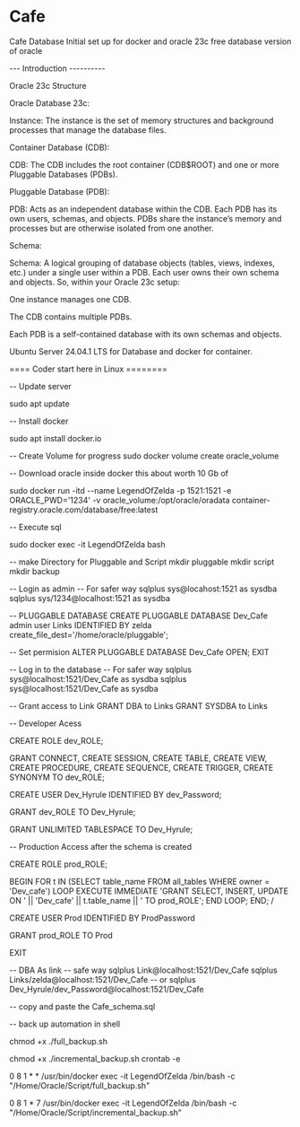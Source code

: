 # Cafe
Cafe Database
Initial set up for docker and oracle 23c free database version of oracle

--- Introduction ----------

Oracle 23c Structure

Oracle Database 23c:

Instance: The instance is the set of memory structures and background processes that manage the database files.

Container Database (CDB):

CDB: The CDB includes the root container (CDB$ROOT) and one or more Pluggable Databases (PDBs).

Pluggable Database (PDB):

PDB: Acts as an independent database within the CDB. Each PDB has its own users, schemas, and objects. PDBs share the instance’s memory and processes but are otherwise isolated from one another.

Schema:

Schema: A logical grouping of database objects (tables, views, indexes, etc.) under a single user within a PDB. Each user owns their own schema and objects.
So, within your Oracle 23c setup:

One instance manages one CDB.

The CDB contains multiple PDBs.

Each PDB is a self-contained database with its own schemas and objects.

Ubuntu Server 24.04.1 LTS for Database and docker for container.

==== Coder start here in Linux ========

-- Update server

sudo apt update

-- Install docker

sudo apt install docker.io

-- Create Volume for progress
sudo docker volume create oracle_volume

-- Download oracle inside docker this about worth 10 Gb of

sudo docker run -itd --name LegendOfZelda -p 1521:1521 -e ORACLE_PWD='1234' -v oracle_volume:/opt/oracle/oradata container-registry.oracle.com/database/free:latest

-- Execute sql

sudo docker exec -it LegendOfZelda bash

-- make Directory for  Pluggable and Script
mkdir pluggable
mkdir script
mkdir backup

-- Login as admin 
-- For safer way sqlplus sys@locahost:1521 as sysdba
sqlplus sys/1234@localhost:1521 as sysdba

-- PLUGGABLE DATABASE
CREATE PLUGGABLE DATABASE Dev_Cafe admin user Links IDENTIFIED BY zelda
create_file_dest='/home/oracle/pluggable';

-- Set permision
ALTER PLUGGABLE DATABASE Dev_Cafe OPEN;
EXIT

-- Log in to the database
-- For safer way sqlplus sys@localhost:1521/Dev_Cafe as sysdba
sqlplus sys@localhost:1521/Dev_Cafe as sysdba

-- Grant access to Link
GRANT DBA to Links
GRANT SYSDBA to Links

-- Developer Acess

CREATE ROLE dev_ROLE;

GRANT CONNECT, CREATE SESSION, CREATE TABLE, CREATE VIEW, CREATE PROCEDURE, CREATE SEQUENCE, CREATE TRIGGER, CREATE SYNONYM TO dev_ROLE;

CREATE USER Dev_Hyrule IDENTIFIED BY dev_Password;

GRANT dev_ROLE TO Dev_Hyrule;

GRANT UNLIMITED TABLESPACE TO Dev_Hyrule;

-- Production Access after the schema is created

CREATE ROLE prod_ROLE;

BEGIN
  FOR t IN (SELECT table_name FROM all_tables WHERE owner = 'Dev_cafe') LOOP
    EXECUTE IMMEDIATE 'GRANT SELECT, INSERT, UPDATE ON ' || 'Dev_cafe' || t.table_name || ' TO prod_ROLE';
  END LOOP;
END;
/

CREATE USER Prod IDENTIFIED BY ProdPassword

GRANT prod_ROLE TO Prod

EXIT

--  DBA As link
-- safe way sqlplus Link@localhost:1521/Dev_Cafe
sqlplus Links/zelda@localhost:1521/Dev_Cafe
-- or 
sqlplus Dev_Hyrule/dev_Password@localhost:1521/Dev_Cafe

-- copy and paste the Cafe_schema.sql 

-- back up automation in shell 

chmod +x ./full_backup.sh

chmod +x ./incremental_backup.sh
crontab -e

0 8 1 * * /usr/bin/docker exec -it LegendOfZelda /bin/bash -c "/Home/Oracle/Script/full_backup.sh"

0 8 1 * 7 /usr/bin/docker exec -it LegendOfZelda /bin/bash -c "/Home/Oracle/Script/incremental_backup.sh"